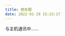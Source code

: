 ```yaml
---
title: 朋友圈
date: 2022-01-29 15:23:17
---
```


<!-- 挂载友链朋友圈的容器 -->
<div id="cf-container">与主机通讯中……</div>

<!-- 加样式和功能代码 -->
<link id="fcircle-css" rel="stylesheet" href="https://fastly.jsdelivr.net/gh/lmm214/immmmm/themes/hello-friend/static/fcircle-beta.css">
<script type="text/javascript">
  var fdataUser = {
    //apiurl: 'https://pyq.20010501.xyz/',  //自部署api
  }

  function setTheme() {
    var theme = window.matchMedia('(prefers-color-scheme: dark)').matches ? 'dark' : 'light';
    var link = document.getElementById('fcircle-css');
    link.href = `https://fastly.jsdelivr.net/gh/lmm214/immmmm/themes/hello-friend/static/fcircle-${theme}.css`;
  }

  // 初始化
  setTheme();

  // 监听主题变化
  window.matchMedia('(prefers-color-scheme: dark)').addEventListener('change', setTheme);
</script>

<script type="text/javascript" src="https://fastly.jsdelivr.net/gh/lmm214/immmmm/themes/hello-friend/static/fcircle-beta.js"></script>